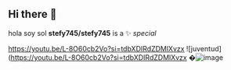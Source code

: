 ## Hi there 👋
hola soy sol
**stefy745/stefy745** is a ✨ _special_

https://youtu.be/L-8O60cb2Vo?si=tdbXDIRdZDMlXvzx
![juventud](https://youtu.be/L-8O60cb2Vo?si=tdbXDIRdZDMlXvzx
�![image](https://github.com/stefy745/stefy745/assets/173703593/f85c49ba-108e-46a7-97ea-51446da1e356)

